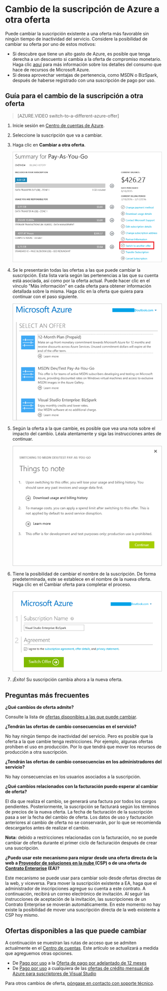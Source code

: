 <properties
	pageTitle="Cambio de la suscripción de Azure a otra oferta | Microsoft Azure"
	description="Obtenga información acerca de cómo cambiar su suscripción de Azure y cambiar a otra oferta de Azure mediante el portal de administración de suscripción"
	services=""
	documentationCenter=""
	authors="genlin"
	manager="msmbaldwin"
	editor="n/a"
	tags="billing,top-support-issue"/>

<tags
	ms.service="billing"
	ms.workload="na"
	ms.tgt_pltfrm="na"
	ms.devlang="na"
	ms.topic="article"
	ms.date="07/21/2016"
	ms.author="genli"/>

# Cambio de la suscripción de Azure a otra oferta

Puede cambiar la suscripción existente a una oferta más favorable sin ningún tiempo de inactividad del servicio. Considere la posibilidad de cambiar su oferta por uno de estos motivos:

-	Si descubre que tiene un alto gasto de Azure, es posible que tenga derecha a un descuento si cambia a la oferta de compromiso monetario. Haga clic [aquí](billing-usage-rate-card-overview.md) para más información sobre los detalles del consumo que hace de recursos de Microsoft Azure.
-	Si desea aprovechar ventajas de pertenencia, como MSDN o BizSpark, después de haberse registrado con una suscripción de pago por uso.

## Guía para el cambio de la suscripción a otra oferta

> [AZURE.VIDEO switch-to-a-different-azure-offer]

1.	Inicie sesión en [Centro de cuentas de Azure](https://account.windowsazure.com/Subscriptions).
2.	Seleccione la suscripción que va a cambiar.
3.	Haga clic en **Cambiar a otra oferta**.

	![siwtchbutton](.\media\billing-how-to-switch-azure-offer\switchbutton.png)
4.	Se le presentarán todas las ofertas a las que puede cambiar la suscripción. Esta lista varía según las pertenencias a las que su cuenta está asociada, así como por la oferta actual. Puede hacer clic en el vínculo "Más información" en cada oferta para obtener información detallada sobre la misma. Haga clic en la oferta que quiera para continuar con el paso siguiente.

	![selectoffer](.\media\billing-how-to-switch-azure-offer\selectoffer.png)
5.	Según la oferta a la que cambie, es posible que vea una nota sobre el impacto del cambio. Léala atentamente y siga las instrucciones antes de continuar.

	![thingstonote](.\media\billing-how-to-switch-azure-offer\thingstonote.png)
6.	Tiene la posibilidad de cambiar el nombre de la suscripción. De forma predeterminada, este se establece en el nombre de la nueva oferta. Haga clic en el Cambiar oferta para completar el proceso.

	![confirmpage](.\media\billing-how-to-switch-azure-offer\confirmpage.png)
7.	¡Éxito! Su suscripción cambia ahora a la nueva oferta.

## Preguntas más frecuentes

**¿Qué cambios de oferta admite?**

Consulte la lista de [ofertas disponibles a las que puede cambiar](#available-offers-you-can-switch-to).

**¿Tendrán las ofertas de cambio consecuencias en el servicio?**

No hay ningún tiempo de inactividad del servicio. Pero es posible que la oferta a la que cambie tenga restricciones. Por ejemplo, algunas ofertas prohíben el uso en producción. Por lo que tendrá que mover los recursos de producción a otra suscripción.

**¿Tendrán las ofertas de cambio consecuencias en los administradores del servicio?**

No hay consecuencias en los usuarios asociados a la suscripción.

**¿Qué cambios relacionados con la facturación puedo esperar al cambiar de oferta?**

El día que realiza el cambio, se generará una factura por todos los cargos pendientes. Posteriormente, la suscripción se facturará según los términos de precios de la nueva oferta. La fecha de facturación de la suscripción pasa a ser la fecha del cambio de oferta. Los datos de uso y facturación anteriores al cambio de oferta no se conservarán, por lo que se recomienda descargarlos antes de realizar el cambio.

**Nota:** debido a restricciones relacionadas con la facturación, no se puede cambiar de oferta durante el primer ciclo de facturación después de crear una suscripción.

**¿Puedo usar este mecanismo para migrar desde una oferta directa de la web a [Proveedor de soluciones en la nube ](https://partner.microsoft.com/Solutions/cloud-reseller-overview) (CSP) o de una oferta de [Contrato Enterprise](https://azure.microsoft.com/pricing/enterprise-agreement/) (EA)?**

Este mecanismo se puede usar para cambiar solo desde ofertas directas de la web, y viceversa. Para mover la suscripción existente a EA, haga que el administrador de inscripciones agregue su cuenta a este contrato. A continuación, recibirá un correo electrónico de invitación. Al seguir las instrucciones de aceptación de la invitación, las suscripciones de un Contrato Enterprise se moverán automáticamente. En este momento no hay existe la posibilidad de mover una suscripción directa de la web existente a CSP hoy mismo.

## Ofertas disponibles a las que puede cambiar

A continuación se muestran las rutas de acceso que se admiten actualmente en el [Centro de cuentas](https://account.windowsazure.com/Subscriptions). Este artículo se actualizará a medida que agreguemos otras opciones.

-	De [Pago por uso](https://azure.microsoft.com/offers/ms-azr-0003p/) a la [Oferta de pago por adelantado de 12 meses](https://azure.microsoft.com/offers/ms-azr-0026p/)
-	De [Pago por uso](https://azure.microsoft.com/offers/ms-azr-0003p/) a cualquiera de las [ofertas de crédito mensual de Azure para suscriptores de Visual Studio](https://azure.microsoft.com/pricing/member-offers/msdn-benefits-details/)

Para otros cambios de oferta, [póngase en contacto con soporte técnico](http://go.microsoft.com/fwlink/?LinkID=619338).

<!---HONumber=AcomDC_0727_2016-->